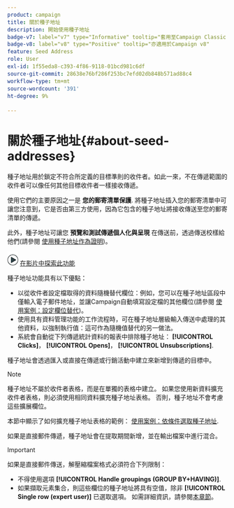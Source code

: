```yaml
---
product: campaign
title: 關於種子地址
description: 開始使用種子地址
badge-v7: label="v7" type="Informative" tooltip="套用至Campaign Classic v7"
badge-v8: label="v8" type="Positive" tooltip="亦適用於Campaign v8"
feature: Seed Address
role: User
exl-id: 1f55eda8-c393-4f86-9118-01bcd981c6df
source-git-commit: 28638e76bf286f253bc7efd02db848b571ad88c4
workflow-type: tm+mt
source-wordcount: '391'
ht-degree: 9%

---
```


# 關於種子地址{#about-seed-addresses}

種子地址用於鎖定不符合所定義的目標準則的收件者。如此一來，不在傳遞範圍的收件者可以像任何其他目標收件者一樣接收傳遞。

使用它們的主要原因之一是 **您的郵寄清單保護**. 將種子地址插入您的郵寄清單中可讓您注意到，它是否由第三方使用，因為它包含的種子地址將接收傳送至您的郵寄清單的傳遞。

此外，種子地址可讓您 **預覽和測試傳遞個人化與呈現** 在傳送前，透過傳送校樣給他們(請參閱 [使用種子地址作為證明](steps-defining-the-target-population.md#using-seed-addresses-as-proof))。

![](assets/do-not-localize/how-to-video.png) [在影片中探索此功能](steps-defining-the-target-population.md#seeds-and-proofs-video)

種子地址功能具有以下優點：

* 以從收件者設定檔取得的資料隨機替代欄位：例如，您可以在種子地址區段中僅輸入電子郵件地址，並讓Campaign自動填寫設定檔的其他欄位(請參閱 [使用案例：設定欄位替代](use-case--configuring-the-field-substitution.md))。
* 使用具有資料管理功能的工作流程時，可在種子地址層級輸入傳送中處理的其他資料，以強制執行值：這可作為隨機值替代的另一做法。
* 系統會自動從下列傳遞統計資料的報表中排除種子地址： **[!UICONTROL Clicks]**， **[!UICONTROL Opens]**， **[!UICONTROL Unsubscriptions]**.

種子地址會透過匯入或直接在傳遞或行銷活動中建立來新增到傳遞的目標中。

>[!NOTE]
>
>種子地址不屬於收件者表格，而是在單獨的表格中建立。 如果您使用新資料擴充收件者表格，則必須使用相同資料擴充種子地址表格。 否則，種子地址不會考慮這些擴展欄位。
>
>本節中顯示了如何擴充種子地址表格的範例： [使用案例：依條件選取種子地址](use-case--selecting-seed-addresses-on-criteria.md).

如果是直接郵件傳遞，種子地址會在提取期間新增，並在輸出檔案中進行混合。

>[!IMPORTANT]
>
>如果是直接郵件傳送，解壓縮檔案格式必須符合下列限制：
>
>* 不得使用選項 **[!UICONTROL Handle groupings (GROUP BY+HAVING)]**.
>* 如果擷取元素集合，則這些欄位的種子地址將具有空值，除非 **[!UICONTROL Single row (expert user)]** 已選取選項。 如需詳細資訊，請參閱[本章節](../../platform/using/executing-export-jobs.md#step-7---data-formatting)。
>
